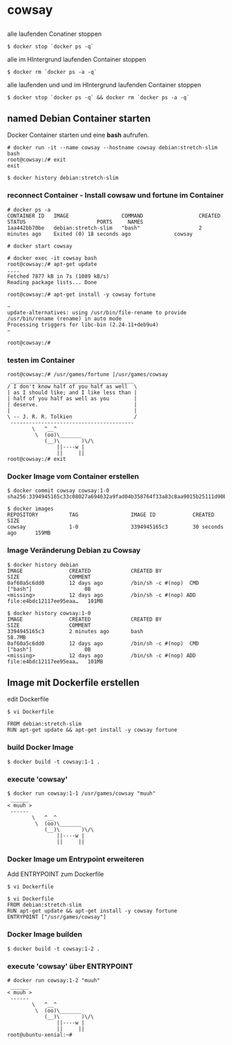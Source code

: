 # cowsay

##
alle laufenden Conatiner stoppen

```
$ docker stop `docker ps -q`
```

alle im HIntergrund laufenden Container stoppen

```
$ docker rm `docker ps -a -q`
```

alle laufenden und und im HIntergrund laufenden Container stoppen

```
$ docker stop `docker ps -q` && docker rm `docker ps -a -q`
```


## named Debian Container starten

Docker Container starten und eine **bash** aufrufen. 

```
# docker run -it --name cowsay --hostname cowsay debian:stretch-slim bash
root@cowsay:/# exit
exit
```

    $ docker history debian:stretch-slim

### reconnect Container - Install cowsaw und fortune im Container

```
# docker ps -a
CONTAINER ID   IMAGE                 COMMAND                  CREATED          STATUS                       PORTS     NAMES
1aa442bb70be   debian:stretch-slim   "bash"                   2 minutes ago    Exited (0) 18 seconds ago              cowsay

# docker start cowsay

# docker exec -it cowsay bash
root@cowsay:/# apt-get update
....
Fetched 7877 kB in 7s (1089 kB/s)
Reading package lists... Done

root@cowsay:/# apt-get install -y cowsay fortune

~
update-alternatives: using /usr/bin/file-rename to provide /usr/bin/rename (rename) in auto mode
Processing triggers for libc-bin (2.24-11+deb9u4) 
~

root@cowsay:/#

```

### testen im Container

``` 
root@cowsay:/# /usr/games/fortune |/usr/games/cowsay
 ________________________________________
/ I don't know half of you half as well  \
| as I should like; and I like less than |
| half of you half as well as you        |
| deserve.                               |
|                                        |
\ -- J. R. R. Tolkien                    /
 ----------------------------------------
        \   ^__^
         \  (oo)\_______
            (__)\       )\/\
                ||----w |
                ||     ||
root@cowsay:/# exit
```

### Docker Image vom Container erstellen

```
$ docker commit cowsay cowsay:1-0
sha256:3394945165c33c08027a694632a9fad04b358764f33a83c8aa9015b25111d90b

$ docker images
REPOSITORY          TAG                 IMAGE ID            CREATED             SIZE
cowsay              1-0                 3394945165c3        30 seconds ago      159MB
```

### Image Veränderung Debian zu Cowsay

```
$ docker history debian
IMAGE               CREATED             CREATED BY                                      SIZE                COMMENT
0af60a5c6dd0        12 days ago         /bin/sh -c #(nop)  CMD ["bash"]                 0B
<missing>           12 days ago         /bin/sh -c #(nop) ADD file:e4bdc12117ee95eaa…   101MB

$ docker history cowsay:1-0
IMAGE               CREATED             CREATED BY                                      SIZE                COMMENT
3394945165c3        2 minutes ago       bash                                            58.7MB
0af60a5c6dd0        12 days ago         /bin/sh -c #(nop)  CMD ["bash"]                 0B
<missing>           12 days ago         /bin/sh -c #(nop) ADD file:e4bdc12117ee95eaa…   101MB
```

## Image mit Dockerfile erstellen

edit  Dockerfile 

    $ vi Dockerfile

```
FROM debian:stretch-slim
RUN apt-get update && apt-get install -y cowsay fortune
```

### build Docker Image
    $ docker build -t cowsay:1-1 .

### execute 'cowsay'

```
$ docker run cowsay:1-1 /usr/games/cowsay "muuh"
 ______
< muuh >
 ------
        \   ^__^
         \  (oo)\_______
            (__)\       )\/\
                ||----w |
                ||     ||
```

### Docker Image um Entrypoint erweiteren

Add ENTRYPOINT zum Dockerfile

    $ vi Dockerfile

```` 
$ vi Dockerfile
FROM debian:stretch-slim
RUN apt-get update && apt-get install -y cowsay fortune
ENTRYPOINT ["/usr/games/cowsay"]
```` 

### Docker Image builden
    $ docker build -t cowsay:1-2 .


### execute 'cowsay' über ENTRYPOINT
````
# docker run cowsay:1-2 "muuh"
 ______
< muuh >
 ------
        \   ^__^
         \  (oo)\_______
            (__)\       )\/\
                ||----w |
                ||     ||
root@ubuntu-xenial:~#


````



